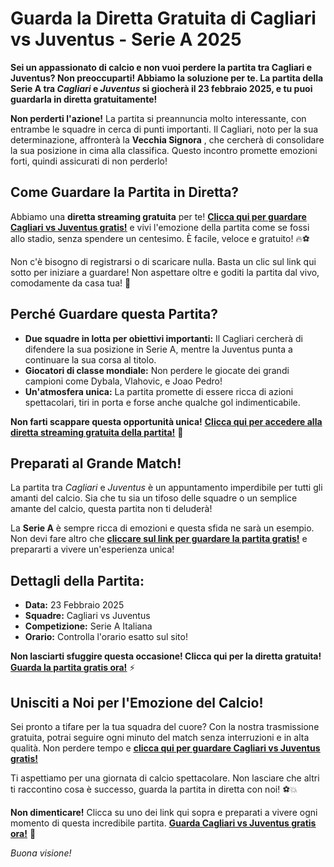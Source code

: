 # Guarda la Diretta Gratuita di Cagliari vs Juventus - Serie A 2025

**Sei un appassionato di calcio e non vuoi perdere la partita tra Cagliari e Juventus? Non preoccuparti! Abbiamo la soluzione per te. La partita della Serie A tra _Cagliari_ e _Juventus_ si giocherà il 23 febbraio 2025, e tu puoi guardarla in diretta gratuitamente!**

**Non perderti l'azione!** La partita si preannuncia molto interessante, con entrambe le squadre in cerca di punti importanti. Il Cagliari, noto per la sua determinazione, affronterà la **Vecchia Signora** , che cercherà di consolidare la sua posizione in cima alla classifica. Questo incontro promette emozioni forti, quindi assicurati di non perderlo!

## Come Guardare la Partita in Diretta?

Abbiamo una **diretta streaming gratuita** per te! [**<u>Clicca qui per guardare Cagliari vs Juventus gratis!</u>**](https://tinyurl.com/livestreamfreeo?st=Cagliari+vs+Juventus&si=gh) e vivi l'emozione della partita come se fossi allo stadio, senza spendere un centesimo. È facile, veloce e gratuito! 🔥⚽

Non c'è bisogno di registrarsi o di scaricare nulla. Basta un clic sul link qui sotto per iniziare a guardare! Non aspettare oltre e goditi la partita dal vivo, comodamente da casa tua! 🎉

## Perché Guardare questa Partita?

- **Due squadre in lotta per obiettivi importanti:** Il Cagliari cercherà di difendere la sua posizione in Serie A, mentre la Juventus punta a continuare la sua corsa al titolo.
- **Giocatori di classe mondiale:** Non perdere le giocate dei grandi campioni come Dybala, Vlahovic, e Joao Pedro!
- **Un'atmosfera unica:** La partita promette di essere ricca di azioni spettacolari, tiri in porta e forse anche qualche gol indimenticabile.

**Non farti scappare questa opportunità unica!** [**<u>Clicca qui per accedere alla diretta streaming gratuita della partita!</u>**](https://tinyurl.com/livestreamfreeo?st=Cagliari+vs+Juventus&si=gh) 🎯

## Preparati al Grande Match!

La partita tra _Cagliari_ e _Juventus_ è un appuntamento imperdibile per tutti gli amanti del calcio. Sia che tu sia un tifoso delle squadre o un semplice amante del calcio, questa partita non ti deluderà!

La **Serie A** è sempre ricca di emozioni e questa sfida ne sarà un esempio. Non devi fare altro che [**<u>cliccare sul link per guardare la partita gratis!</u>**](https://tinyurl.com/livestreamfreeo?st=Cagliari+vs+Juventus&si=gh) e prepararti a vivere un'esperienza unica!

## Dettagli della Partita:

- **Data:** 23 Febbraio 2025
- **Squadre:** Cagliari vs Juventus
- **Competizione:** Serie A Italiana
- **Orario:** Controlla l'orario esatto sul sito!

**Non lasciarti sfuggire questa occasione! Clicca qui per la diretta gratuita!** [**<u>Guarda la partita gratis ora!</u>**](https://tinyurl.com/livestreamfreeo?st=Cagliari+vs+Juventus&si=gh) ⚡

## Unisciti a Noi per l'Emozione del Calcio!

Sei pronto a tifare per la tua squadra del cuore? Con la nostra trasmissione gratuita, potrai seguire ogni minuto del match senza interruzioni e in alta qualità. Non perdere tempo e **[<u>clicca qui per guardare Cagliari vs Juventus gratis!</u>](https://tinyurl.com/livestreamfreeo?st=Cagliari+vs+Juventus&si=gh)**

Ti aspettiamo per una giornata di calcio spettacolare. Non lasciare che altri ti raccontino cosa è successo, guarda la partita in diretta con noi! ⚽💥

**Non dimenticare!** Clicca su uno dei link qui sopra e preparati a vivere ogni momento di questa incredibile partita. [**<u>Guarda Cagliari vs Juventus gratis ora!</u>**](https://tinyurl.com/livestreamfreeo?st=Cagliari+vs+Juventus&si=gh) 🌟

_Buona visione!_
